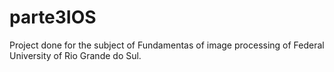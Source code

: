# parte3IOS
Project done for the subject of Fundamentas of image processing of Federal University of Rio Grande do Sul.
